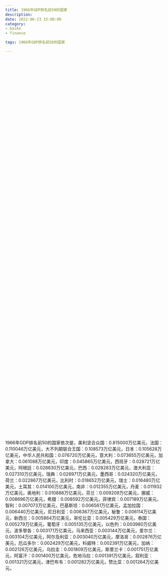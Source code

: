 ```yaml
---
title: 1966年GDP排名前50的国家
description:
date: 2022-06-23 15:00:00
category:
- baike
- finance

tags: 1966年GDP排名前50的国家

---
```


<!-- 引入刚刚下载的 ECharts 文件 -->
<script src="/assets/js/charts/echarts.min.js"></script>

<!-- 为 ECharts 准备一个定义了宽高的 DOM -->
<div id="myChart" style="width: 100%;height:1200px;"></div>

<div>
<p class="paragraph">1966年GDP排名前50的国家依次是，美利坚合众国：0.815000万亿美元，法国：0.110046万亿美元，大不列颠联合王国：0.108573万亿美元，日本：0.105628万亿美元，中华人民共和国：0.076720万亿美元，意大利：0.073655万亿美元，加拿大：0.061088万亿美元，印度：0.045865万亿美元，西班牙：0.028721万亿美元，阿根廷：0.028630万亿美元，巴西：0.028283万亿美元，澳大利亚：0.027310万亿美元，瑞典：0.026971万亿美元，墨西哥：0.024320万亿美元，荷兰：0.022867万亿美元，比利时：0.018652万亿美元，瑞士：0.016480万亿美元，土耳其：0.014100万亿美元，南非：0.012355万亿美元，丹麦：0.011932万亿美元，奥地利：0.010888万亿美元，芬兰：0.009209万亿美元，挪威：0.008696万亿美元，希腊：0.008592万亿美元，菲律宾：0.007189万亿美元，智利：0.007073万亿美元，巴基斯坦：0.006561万亿美元，孟加拉国：0.006440万亿美元，尼日利亚：0.006367万亿美元，秘鲁：0.006114万亿美元，新西兰：0.005864万亿美元，哥伦比亚：0.005429万亿美元，泰国：0.005279万亿美元，葡萄牙：0.005135万亿美元，以色列：0.003980万亿美元，波多黎各：0.003171万亿美元，马来西亚：0.003144万亿美元，爱尔兰：0.003104万亿美元，阿尔及利亚：0.003040万亿美元，摩洛哥：0.002876万亿美元，厄瓜多尔：0.002429万亿美元，科威特：0.002391万亿美元，加纳：0.002126万亿美元，乌拉圭：0.001809万亿美元，斯里兰卡：0.001751万亿美元，阿富汗：0.001400万亿美元，危地马拉：0.001391万亿美元，叙利亚：0.001321万亿美元，津巴布韦：0.001282万亿美元，赞比亚：0.001264万亿美元。</p>
</div>

<script>
    var chartDom = document.getElementById('myChart');
    var myChart = echarts.init(chartDom);
    var option;

    option = {
        title: {
            text: ''
        },
        tooltip: {
            trigger: 'axis',
            axisPointer: {
                type: 'shadow'
            }
        },
        legend: {},
        grid: {
            left: '0%',
            right: '0%',
            bottom: '3%',
            containLabel: true
        },
        xAxis: {
            type: 'value',
            boundaryGap: [0, 0.01]
        },
        yAxis: {
            type: 'category',
            data: ["赞比亚", "津巴布韦", "叙利亚", "危地马拉", "阿富汗", "斯里兰卡", "乌拉圭", "加纳", "科威特", "厄瓜多尔", "摩洛哥", "阿尔及利亚", "爱尔兰", "马来西亚", "波多黎各", "以色列", "葡萄牙", "泰国", "哥伦比亚", "新西兰", "秘鲁", "尼日利亚", "孟加拉国", "巴基斯坦", "智利", "菲律宾", "希腊", "挪威", "芬兰", "奥地利", "丹麦", "南非", "土耳其", "瑞士", "比利时", "荷兰", "墨西哥", "瑞典", "澳大利亚", "巴西", "阿根廷", "西班牙", "印度", "加拿大", "意大利", "中华人民共和国", "日本", "大不列颠联合王国", "法国", "美利坚合众国"]
        },
        series: [
            {
                itemStyle: {
                    color: "#00868B"
                },
                name: '（单位：万亿美元）',
                type: 'bar',
                data: [0.001264, 0.001282, 0.001321, 0.001391, 0.001400, 0.001751, 0.001809, 0.002126, 0.002391, 0.002429, 0.002876, 0.003040, 0.003104, 0.003144, 0.003171, 0.003980, 0.005135, 0.005279, 0.005429, 0.005864, 0.006114, 0.006367, 0.006440, 0.006561, 0.007073, 0.007189, 0.008592, 0.008696, 0.009209, 0.010888, 0.011932, 0.012355, 0.014100, 0.016480, 0.018652, 0.022867, 0.024320, 0.026971, 0.027310, 0.028283, 0.028630, 0.028721, 0.045865, 0.061088, 0.073655, 0.076720, 0.105628, 0.108573, 0.110046, 0.815000]
            }
        ]
    };

    option && myChart.setOption(option);

</script>
